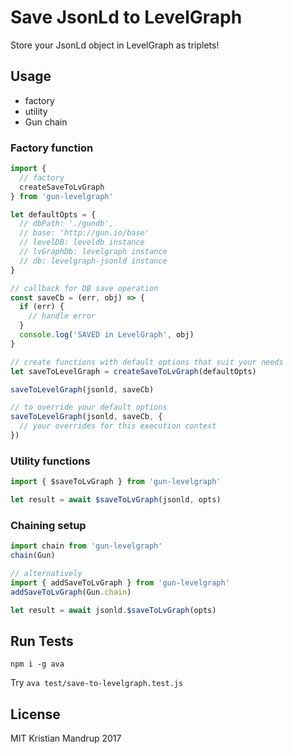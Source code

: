 # Save JsonLd to LevelGraph

Store your JsonLd object in LevelGraph as triplets!

## Usage

- factory
- utility
- Gun chain

### Factory function

```js
import {
  // factory
  createSaveToLvGraph
} from 'gun-levelgraph'

let defaultOpts = {
  // dbPath: './gundb',
  // base: 'http://gun.io/base'
  // levelDB: leveldb instance
  // lvGraphDb: levelgraph instance
  // db: levelgraph-jsonld instance
}

// callback for DB save operation
const saveCb = (err, obj) => {
  if (err) {
    // handle error
  }
  console.log('SAVED in LevelGraph', obj)
}

// create functions with default options that suit your needs
let saveToLevelGraph = createSaveToLvGraph(defaultOpts)

saveToLevelGraph(jsonld, saveCb)

// to override your default options
saveToLevelGraph(jsonld, saveCb, {
  // your overrides for this execution context
})
```

### Utility functions

```js
import { $saveToLvGraph } from 'gun-levelgraph'

let result = await $saveToLvGraph(jsonld, opts)
```

### Chaining setup

```js
import chain from 'gun-levelgraph'
chain(Gun)

// alternatively
import { addSaveToLvGraph } from 'gun-levelgraph'
addSaveToLvGraph(Gun.chain)

let result = await jsonld.$saveToLvGraph(opts)
```

## Run Tests

`npm i -g ava`

Try `ava test/save-to-levelgraph.test.js`

## License

MIT Kristian Mandrup 2017


